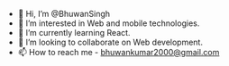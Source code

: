 - 👋 Hi, I’m @BhuwanSingh
- 👀 I’m interested in Web and mobile technologies.
- 🌱 I’m currently learning React.
- 💞️ I’m looking to collaborate on Web development.
- 📫 How to reach me - bhuwankumar2000@gmail.com

<!---
BhuwanSingh/BhuwanSingh is a ✨ special ✨ repository because its `README.md` (this file) appears on your GitHub profile.
You can click the Preview link to take a look at your changes.
--->
